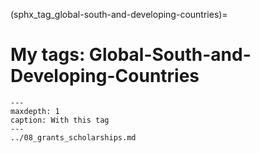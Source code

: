 (sphx_tag_global-south-and-developing-countries)=
# My tags: Global-South-and-Developing-Countries

```{toctree}
---
maxdepth: 1
caption: With this tag
---
../08_grants_scholarships.md
```
